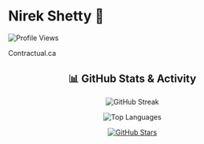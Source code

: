 # Nirek Shetty 👋

![Profile Views](https://komarev.com/ghpvc/?username=nirek13&color=blue)

Contractual.ca

<h2 align="center">📊 GitHub Stats & Activity</h2>



<p align="center">
  <img src="https://github-readme-streak-stats.herokuapp.com?user=nirek13&theme=tokyonight&date_format=M%20j%5B%2C%20Y%5D" alt="GitHub Streak " />
</p>

<p align="center">
  <img src="https://github-readme-stats.vercel.app/api/top-langs/?username=nirek13&layout=compact&theme=tokyonight" alt="Top Languages" />
</p>

<p align="center">
  <a href="https://github.com/nirek13">
    <img src="https://img.shields.io/github/stars/nirek13?style=social" alt="GitHub Stars" />
  </a>
</p>

